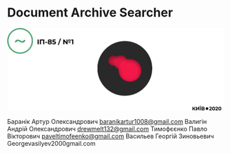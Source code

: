 <h1>Document Archive Searcher</h1>
<img src="main.png">

Баранік Артур Олександрович baranikartur1008@gmail.com
Валигін Андрій Олександрович drewmelt132@gmail.com
Тимофєєнко Павло Вікторович paveltimofeenko@gmail.com
Васильев Георгій Зиновьевич Georgevasilyev2000gmail.com
